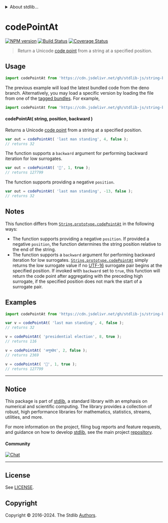 <!--

@license Apache-2.0

Copyright (c) 2022 The Stdlib Authors.

Licensed under the Apache License, Version 2.0 (the "License");
you may not use this file except in compliance with the License.
You may obtain a copy of the License at

   http://www.apache.org/licenses/LICENSE-2.0

Unless required by applicable law or agreed to in writing, software
distributed under the License is distributed on an "AS IS" BASIS,
WITHOUT WARRANTIES OR CONDITIONS OF ANY KIND, either express or implied.
See the License for the specific language governing permissions and
limitations under the License.

-->


<details>
  <summary>
    About stdlib...
  </summary>
  <p>We believe in a future in which the web is a preferred environment for numerical computation. To help realize this future, we've built stdlib. stdlib is a standard library, with an emphasis on numerical and scientific computation, written in JavaScript (and C) for execution in browsers and in Node.js.</p>
  <p>The library is fully decomposable, being architected in such a way that you can swap out and mix and match APIs and functionality to cater to your exact preferences and use cases.</p>
  <p>When you use stdlib, you can be absolutely certain that you are using the most thorough, rigorous, well-written, studied, documented, tested, measured, and high-quality code out there.</p>
  <p>To join us in bringing numerical computing to the web, get started by checking us out on <a href="https://github.com/stdlib-js/stdlib">GitHub</a>, and please consider <a href="https://opencollective.com/stdlib">financially supporting stdlib</a>. We greatly appreciate your continued support!</p>
</details>

# codePointAt

[![NPM version][npm-image]][npm-url] [![Build Status][test-image]][test-url] [![Coverage Status][coverage-image]][coverage-url] <!-- [![dependencies][dependencies-image]][dependencies-url] -->

> Return a Unicode [code point][code-point] from a string at a specified position.

<!-- Section to include introductory text. Make sure to keep an empty line after the intro `section` element and another before the `/section` close. -->

<section class="intro">

</section>

<!-- /.intro -->

<!-- Package usage documentation. -->



<section class="usage">

## Usage

```javascript
import codePointAt from 'https://cdn.jsdelivr.net/gh/stdlib-js/string-base-code-point-at@deno/mod.js';
```
The previous example will load the latest bundled code from the deno branch. Alternatively, you may load a specific version by loading the file from one of the [tagged bundles](https://github.com/stdlib-js/string-base-code-point-at/tags). For example,

```javascript
import codePointAt from 'https://cdn.jsdelivr.net/gh/stdlib-js/string-base-code-point-at@v0.2.0-deno/mod.js';
```

#### codePointAt( string, position, backward )

Returns a Unicode [code point][code-point] from a string at a specified position.

```javascript
var out = codePointAt( 'last man standing', 4, false );
// returns 32
```

The function supports a `backward` argument for performing backward iteration for low surrogates.

```javascript
var out = codePointAt( '🌷', 1, true );
// returns 127799
```

The function supports providing a negative `position`.

```javascript
var out = codePointAt( 'last man standing', -13, false );
// returns 32
```

</section>

<!-- /.usage -->

<!-- Package usage notes. Make sure to keep an empty line after the `section` element and another before the `/section` close. -->

<section class="notes">

## Notes

This function differs from [`String.prototype.codePointAt`][mdn-string-codepointat] in the following ways:

-   The function supports providing a negative `position`. If provided a negative `position`, the function determines the string position relative to the end of the string.
-   The function supports a `backward` argument for performing backward iteration for low surrogates. [`String.prototype.codePointAt`][mdn-string-codepointat] simply returns the low surrogate value if no [UTF-16][utf-16] surrogate pair begins at the specified position. If invoked with `backward` set to `true`, this function will return the code point after aggregating with the preceding high surrogate, if the specified position does not mark the start of a surrogate pair.

</section>

<!-- /.notes -->

<!-- Package usage examples. -->

<section class="examples">

## Examples

<!-- eslint no-undef: "error" -->

```javascript
import codePointAt from 'https://cdn.jsdelivr.net/gh/stdlib-js/string-base-code-point-at@deno/mod.js';

var v = codePointAt( 'last man standing', 4, false );
// returns 32

v = codePointAt( 'presidential election', 8, true );
// returns 116

v = codePointAt( 'अनुच्छेद', 2, false );
// returns 2369

v = codePointAt( '🌷', 1, true );
// returns 127799
```

</section>

<!-- /.examples -->

<!-- Section to include cited references. If references are included, add a horizontal rule *before* the section. Make sure to keep an empty line after the `section` element and another before the `/section` close. -->

<section class="references">

</section>

<!-- /.references -->

<!-- Section for related `stdlib` packages. Do not manually edit this section, as it is automatically populated. -->

<section class="related">

</section>

<!-- /.related -->

<!-- Section for all links. Make sure to keep an empty line after the `section` element and another before the `/section` close. -->


<section class="main-repo" >

* * *

## Notice

This package is part of [stdlib][stdlib], a standard library with an emphasis on numerical and scientific computing. The library provides a collection of robust, high performance libraries for mathematics, statistics, streams, utilities, and more.

For more information on the project, filing bug reports and feature requests, and guidance on how to develop [stdlib][stdlib], see the main project [repository][stdlib].

#### Community

[![Chat][chat-image]][chat-url]

---

## License

See [LICENSE][stdlib-license].


## Copyright

Copyright &copy; 2016-2024. The Stdlib [Authors][stdlib-authors].

</section>

<!-- /.stdlib -->

<!-- Section for all links. Make sure to keep an empty line after the `section` element and another before the `/section` close. -->

<section class="links">

[npm-image]: http://img.shields.io/npm/v/@stdlib/string-base-code-point-at.svg
[npm-url]: https://npmjs.org/package/@stdlib/string-base-code-point-at

[test-image]: https://github.com/stdlib-js/string-base-code-point-at/actions/workflows/test.yml/badge.svg?branch=v0.2.0
[test-url]: https://github.com/stdlib-js/string-base-code-point-at/actions/workflows/test.yml?query=branch:v0.2.0

[coverage-image]: https://img.shields.io/codecov/c/github/stdlib-js/string-base-code-point-at/main.svg
[coverage-url]: https://codecov.io/github/stdlib-js/string-base-code-point-at?branch=main

<!--

[dependencies-image]: https://img.shields.io/david/stdlib-js/string-base-code-point-at.svg
[dependencies-url]: https://david-dm.org/stdlib-js/string-base-code-point-at/main

-->

[chat-image]: https://img.shields.io/gitter/room/stdlib-js/stdlib.svg
[chat-url]: https://app.gitter.im/#/room/#stdlib-js_stdlib:gitter.im

[stdlib]: https://github.com/stdlib-js/stdlib

[stdlib-authors]: https://github.com/stdlib-js/stdlib/graphs/contributors

[umd]: https://github.com/umdjs/umd
[es-module]: https://developer.mozilla.org/en-US/docs/Web/JavaScript/Guide/Modules

[deno-url]: https://github.com/stdlib-js/string-base-code-point-at/tree/deno
[deno-readme]: https://github.com/stdlib-js/string-base-code-point-at/blob/deno/README.md
[umd-url]: https://github.com/stdlib-js/string-base-code-point-at/tree/umd
[umd-readme]: https://github.com/stdlib-js/string-base-code-point-at/blob/umd/README.md
[esm-url]: https://github.com/stdlib-js/string-base-code-point-at/tree/esm
[esm-readme]: https://github.com/stdlib-js/string-base-code-point-at/blob/esm/README.md
[branches-url]: https://github.com/stdlib-js/string-base-code-point-at/blob/main/branches.md

[stdlib-license]: https://raw.githubusercontent.com/stdlib-js/string-base-code-point-at/main/LICENSE

[code-point]: https://en.wikipedia.org/wiki/Code_point

[mdn-string-codepointat]: https://developer.mozilla.org/en-US/docs/Web/JavaScript/Reference/Global_Objects/String/codePointAt

[utf-16]: https://en.wikipedia.org/wiki/UTF-16

</section>

<!-- /.links -->
